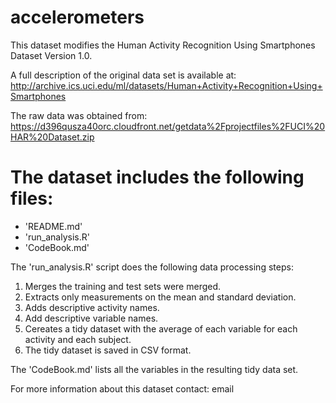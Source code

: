 # accelerometers

This dataset modifies the Human Activity Recognition Using Smartphones Dataset Version 1.0.

A full description of the original data set is available at: http://archive.ics.uci.edu/ml/datasets/Human+Activity+Recognition+Using+Smartphones

The raw data was obtained from: https://d396qusza40orc.cloudfront.net/getdata%2Fprojectfiles%2FUCI%20HAR%20Dataset.zip

The dataset includes the following files:
=========================================
- 'README.md'
- 'run_analysis.R'
- 'CodeBook.md'



The 'run_analysis.R' script does the following data processing steps:
1. Merges the training and test sets were merged.
2. Extracts only measurements on the mean and standard deviation.
3. Adds descriptive activity names.
4. Add descriptive variable names.
5. Cereates a tidy dataset with the average of each variable for each activity and each subject.
6. The tidy dataset is saved in CSV format.

The 'CodeBook.md' lists all the variables in the resulting tidy data set.

For more information about this dataset contact: email
